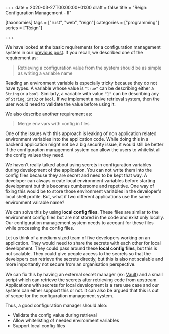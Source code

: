 +++
date = 2020-03-27T00:00:00+01:00
draft = false
title = "Reign: Configuration Management - II"

[taxonomies]
tags = ["rust", "web", "reign"]
categories = ["programming"]
series = ["Reign"]

+++

We have looked at the basic requirements for a configuration management system in our [previous post](../reign-configuration-management). If you recall, we described one of the requirement as:

> Retrieving a configuration value from the system should be as simple as writing a variable name

Reading an environment variable is especially tricky because they do not have types. A variable whose value is `"true"` can be describing either a `String` or a `bool`. Similarly, a variable with value `"1"` can be describing any of `String`, `int32` or `bool`. If we implement a naive retrieval system, then the user would need to validate the value before using it.

We also describe another requirement as:

> Merge env vars with config in files

One of the issues with this approach is leaking of non application related environment variables into the application code. While doing this in a backend application might not be a big security issue, it would still be better if the configuration management system can allow the users to whitelist all the config values they need.

We haven't really talked about using secrets in configuration variables during development of the application. You can not write them into the config files because they are secret and need to be kept that way. A developer can always create local environment variables before starting development but this becomes cumbersome and repetitive. One way of fixing this would be to store those environment variables in the developer's local shell profile. But, what if two different applications use the same environment vairable name?

We can solve this by using **local config files**. These files are similar to the environment config files but are not stored in the code and exist only locally. Our configuration management system needs to account for these files while processing the config files.

Let us think of a medium sized team of five developers working on an application. They would need to share the secrets with each other for local development. They could pass around these **local config files**, but this is not scalable. They could give people access to the secrets so that the developers can retrieve the secrets directly, but this is also not scalable and more importantly not secure from an organisation perspective.

We can fix this by having an external secret manager (ex: [Vault](https://www.vaultproject.io/)) and a small script which can retrieve the secrets after retrieving code from upstream. Applications with secrets for local development is a rare use case and our system can either support this or not. It can also be argued that this is out of scope for the configuration management system.

Thus, a good configuration manager should also:

* Validate the config value during retrieval
* Allow whitelisting of needed environment variables
* Support local config files

